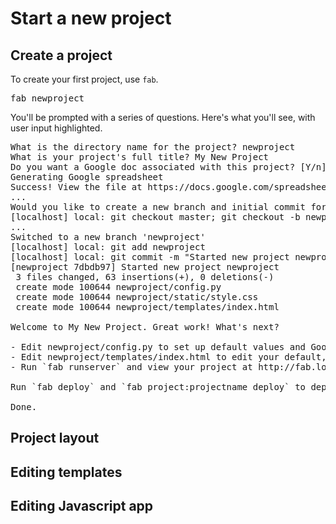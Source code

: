 # Start a new project 

## Create a project

To create your first project, use `fab`.

<pre>
fab newproject
</pre>

You'll be prompted with a series of questions. Here's what you'll see, with user
input <span class="highlight">highlighted</span>.

<pre>
What is the directory name for the project? <span class="highlight">newproject</span>
What is your project's full title? <span class="hightlight">My New Project</span>
Do you want a Google doc associated with this project? [Y/n]: <span class="hightlight">y</span>
Generating Google spreadsheet
Success! View the file at https://docs.google.com/spreadsheet/ccc?key=0Ak3IIavLYTovdFVNSVkxa0M3Tm4xcHpnSUR0Z1NwOUE
...
Would you like to create a new branch and initial commit for this project? [Y/n]: y
[localhost] local: git checkout master; git checkout -b newproject
...
Switched to a new branch 'newproject'
[localhost] local: git add newproject
[localhost] local: git commit -m "Started new project newproject"
[newproject 7dbdb97] Started new project newproject
 3 files changed, 63 insertions(+), 0 deletions(-)
 create mode 100644 newproject/config.py
 create mode 100644 newproject/static/style.css
 create mode 100644 newproject/templates/index.html

Welcome to My New Project. Great work! What's next?

- Edit newproject/config.py to set up default values and Google Doc settings.
- Edit newproject/templates/index.html to edit your default, root template.
- Run `fab runserver` and view your project at http://fab.localhost:5000/newproject/

Run `fab deploy` and `fab project:projectname deploy` to deploy to S3 if you have a bucket configured.

Done.
</pre>

## Project layout

## Editing templates

## Editing Javascript app
